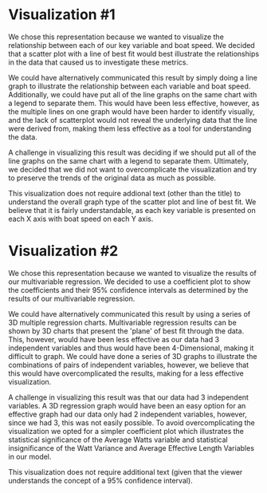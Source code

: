 # Visualization #1

We chose this representation because we wanted to visualize the relationship between each of our key variable and boat
speed. We decided that a scatter plot with a line of best fit would best illustrate the relationships in the data that
caused us to investigate these metrics.

We could have alternatively communicated this result by simply doing a line graph to illustrate the relationship between
each variable and boat speed. Additionally, we could have put all of the line graphs on the same chart with a legend to
separate them. This would have been less effective, however, as the multiple lines on one graph would have been harder
to identify visually, and the lack of scatterplot would not reveal the underlying data that the line were derived from,
making them less effective as a tool for understanding the data.

A challenge in visualizing this result was deciding if we should put all of the line graphs on the same chart with a
legend to separate them. Ultimately, we decided that we did not want to overcomplicate the visualization and try to
preserve the trends of the original data as much as possible.

This visualization does not require addional text (other than the title) to understand the overall graph type of the
scatter plot and line of best fit. We believe that it is fairly understandable, as each key variable is presented on
each X axis with boat speed on each Y axis.

# Visualization #2

We chose this representation because we wanted to visualize the results of our multivariable regression. We decided to
use a coefficient plot to show the coefficients and their 95% confidence intervals as determined by the results of our
multivariable regression.

We could have alternatively communicated this result by using a series of 3D multiple regression charts. Multivariable
regression results can be shown by 3D charts that present the 'plane' of best fit through the data. This, however, would
have been less effective as our data had 3 independent variables and thus would have been 4-Dimensional, making it
difficult to graph. We could have done a series of 3D graphs to illustrate the combinations of pairs of independent
variables, however, we believe that this would have overcomplicated the results, making for a less effective
visualization.

A challenge in visualizing this result was that our data had 3 independent variables. A 3D regression graph would have
been an easy option for an effective graph had our data only had 2 independent variables, however, since we had 3, this
was not easily possible. To avoid overcomplicating the visualization we opted for a simpler coefficient plot which
illustrates the statistical significance of the Average Watts variable and statistical insignificance of the Watt
Variance and Average Effective Length Variables in our model.

This visualization does not require additional text (given that the viewer understands the concept of a 95% confidence
interval).